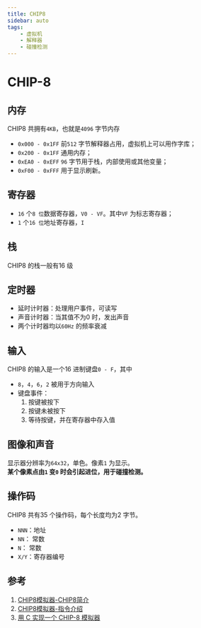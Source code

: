 ```yaml
--- 
title: CHIP8  
sidebar: auto
tags:  
    - 虚拟机  
    - 解释器  
    - 碰撞检测
---  
```


# CHIP-8  
## 内存  
CHIP8 共拥有`4KB`，也就是`4096` 字节内存  

- `0x000 - 0x1FF` 前`512` 字节解释器占用，虚拟机上可以用作字库；  
- `0x200 - 0x1FF` 通用内存；  
- `0xEA0 - 0xEFF` `96` 字节用于栈，内部使用或其他变量；  
- `0xF00 - 0xFFF` 用于显示刷新。  

## 寄存器  
- `16` 个`8 位`数据寄存器，`V0 - VF`。其中`VF` 为标志寄存器；  
- `1` 个`16 位`地址寄存器，`I`  

## 栈  
CHIP8 的栈一般有16 级  

## 定时器  
- 延时计时器：处理用户事件，可读写  
- 声音计时器：当其值不为0 时，发出声音  
- 两个计时器均以`60Hz` 的频率衰减

## 输入  
CHIP8 的输入是一个16 进制键盘`0 - F`，其中  
- `8`，`4`，`6`，`2` 被用于方向输入  
- 键盘事件：  
  1. 按键被按下
  2. 按键未被按下  
  3. 等待按键，并在寄存器中存入值  

## 图像和声音  
显示器分辨率为`64x32`，单色。像素`1` 为显示。  
**某个像素点由`1` 变`0` 时会引起进位，用于碰撞检测。**  

## 操作码  
CHIP8 共有35 个操作码，每个长度均为2 字节。  
- `NNN`：地址
- `NN`： 常数  
- `N`：  常数  
- `X/Y`：寄存器编号  



## 参考  

1. [CHIP8模拟器-CHIP8简介](https://www.jianshu.com/p/d1f96523d7a0)  
2. [CHIP8模拟器-指令介绍](https://www.jianshu.com/p/76680e915559)  
3. [用 C 实现一个 CHIP-8 模拟器](https://cjting.me/2020/06/07/chip8-emulator/)